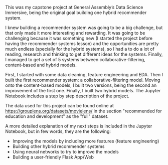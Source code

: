 This was my capstone project at General Assembly’s Data Science Immersive, being the original goal building one hybrid recommender system.

I knew building a recommender system was going to be a big challenge, but that only made it more interesting and rewarding. It was going to be challenging because it was something new (I started the project before having the recommender systems lesson) and the opportunities are pretty much endless (specially for the hybrid systems), so I had a to do a lot of reading, research and thinking to get different ideas for the systems. Finally, I managed to get a set of 5 systems between collaborative-filtering, content-based and hybrid models.

First, I started with some data cleaning, feature engineering and EDA. Then I built the first recommender system: a collaborative-filtering model. Moving onto the content-based models, I built two versions, being the second an improvement of the first one. Finally, I built two hybrid models. The Jupyter Notebook includes a step by step description of the project.

The data used for this project can be found online at https://grouplens.org/datasets/movielens/ in the section "recommended for education and development" as the "full" dataset.

A more detailed explanation of my next steps is included in the Jupyter Notebook, but in few words, they are the following:
-	Improving the models by including more features (feature engineering)
-	Building other hybrid recommender systems
-	Using neural networks to try to improve the models
-	Building a user-friendly Flask App/Web 
